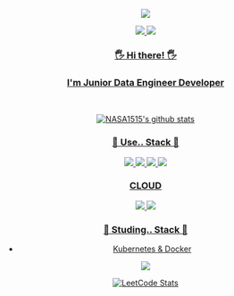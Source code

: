 
<p align='center'>
    <img src="https://capsule-render.vercel.app/api?type=waving&color=auto&height=300&section=header&text=I'am%20NASA1515fontSize=90&animation=fadeIn&fontAlignY=38&desc=learning%20and%20Working%20up%20Data%20Enginnering%20From%20Korea!&descAlignY=51&descAlign=62"/>
</p>

<div align = "center">
<a href="https://nasa1515.com/"><img src="https://img.shields.io/badge/DevBlog-6799FF?style=flat-square&logo=Micro.blog&logoColor=white"/><a href="mailto:ws.nasa1515@gmail.com"> <img src="https://img.shields.io/badge/Gmail-D44638?style=flat-square&logo=Gmail&logoColor=white"/>

### 🖐 Hi there! 🖐
### I'm Junior Data Engineer Developer

<br/>

![NASA1515's github stats](https://github-readme-stats.vercel.app/api?username=nasa1515&show_icons=true&theme=radical)


### 📖 Use.. Stack 📖
 <img src="https://img.shields.io/badge/Python-007396?style=flat-square&logo=Python&logoColor=white"/>
 <img src="https://img.shields.io/badge/Bash,Shell-A9A9A9?style=flat-square&logo=gnubash&logoColor=white"/>
 <img src="https://img.shields.io/badge/Spark-FF7F50?style=flat-square&logo=apachespark&logoColor=white"/>
 <img src="https://img.shields.io/badge/MySQL-4479A1?style=flat-square&logo=MySQL&logoColor=white"/>
 
### CLOUD 

 <img src="https://img.shields.io/badge/Azure-1E90FF?style=flat-square&logo=icloud&logoColor=white"/>
 <img src="https://img.shields.io/badge/GCP-FFE5CC?style=flat-square&logo=googlecloud&logoColor=white"/>


### 📖 Studing.. Stack 📖

- Kubernetes & Docker
<img src="https://img.shields.io/badge/Kubernetes-4479A1?style=flat-square&logo=MySQL&logoColor=white"/>
 

![LeetCode Stats](https://leetcode.card.workers.dev/nasa1515?theme=dark&font=baloo&extension=null)

</div>
